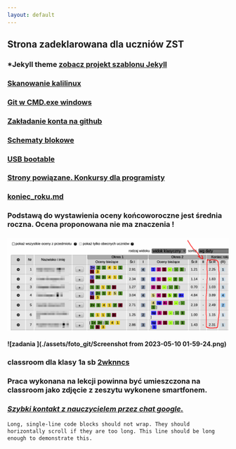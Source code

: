 ```yaml
---
layout: default
---
```

## Strona zadeklarowana dla uczniów ZST
### *Jekyll theme  [zobacz projekt szablonu Jekyll](http://pages-themes.github.io/hacker) 
### [Skanowanie kalilinux](./Net_scan.md)
### [Git w CMD.exe windows ](./git_windows.md)
### [Zakładanie konta na github](./another-page.md)
### [Schematy blokowe](./algorytmy.md)
### [USB bootable](./usbboot.md)
### [Strony powiązane. Konkursy dla programisty](http://programista1a.site)
### [koniec_roku.md](koniec_roku.md)
### Podstawą do wystawienia oceny końcoworoczne jest średnia roczna. Ocena proponowana nie ma znaczenia !


#### ![System sam wylicza średnią do oceny.](./assets/foto_git/podstawa_do_ocenyi.png)
#### ![zadania ](./assets/foto_git/Screenshot from 2023-05-10 01-59-24.png)
### classroom dla klasy 1a sb [2wknncs](https://classroom.google.com/c/NTYxMDE1MzE2OTM1/a/NTUzNzQ0ODExMDUy/details)
### Praca wykonana na lekcji powinna być umieszczona na classroom jako zdjęcie z zeszytu wykonene smartfonem.
### [_Szybki kontakt z nauczycielem przez chat google._](https://mail.google.com/chat)
```
Long, single-line code blocks should not wrap. They should horizontally scroll if they are too long. This line should be long enough to demonstrate this.
```
<!-- Google tag (gtag.js) -->
<script async src="https://www.googletagmanager.com/gtag/js?id=G-0ZDLN5MCQ1"></script>
<script>
  window.dataLayer = window.dataLayer || [];
  function gtag(){dataLayer.push(arguments);}
  gtag('js', new Date());

  gtag('config', 'G-0ZDLN5MCQ1');
</script>